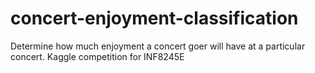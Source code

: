 # concert-enjoyment-classification
Determine how much enjoyment a concert goer will have at a particular concert. Kaggle competition for INF8245E
